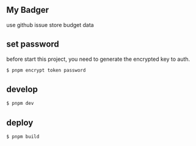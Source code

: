 ## My Badger

use github issue store budget data

## set password

before start this project, you need to generate the encrypted key to auth.

```bash
$ pnpm encrypt token password
```

## develop

```bash
$ pnpm dev
```

## deploy

```bash
$ pnpm build
```
